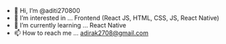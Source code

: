 - 👋 Hi, I’m @aditi270800
- 👀 I’m interested in ... Frontend (React JS, HTML, CSS, JS, React Native)
- 🌱 I’m currently learning ... React Native
- 📫 How to reach me ... adirak2708@gmail.com

<!---
aditi270800/aditi270800 is a ✨ special ✨ repository because its `README.md` (this file) appears on your GitHub profile.
You can click the Preview link to take a look at your changes.
--->
